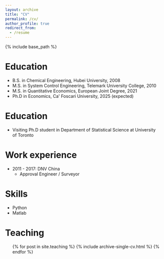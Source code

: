 ```yaml
---
layout: archive
title: "CV"
permalink: /cv/
author_profile: true
redirect_from:
  - /resume
---
```


{% include base_path %}

Education
======
* B.S. in Chemical Engineering, Hubei University, 2008
* M.S. in System Control Engineering, Telemark University College, 2010
* M.S. in Quantitative Economics, European Joint Degree, 2021
* Ph.D in Economics, Ca' Foscari University, 2025 (expected)

Education
======
* Visiting Ph.D student in Department of Statistical Science at University of Toronto
  
Work experience
======
* 2011 - 2017: DNV China
  * Approval Engineer / Surveyor

Skills
======
* Python
* Matlab
<!--   * Sub-skill 2.1 -->
<!--   * Sub-skill 2.2 -->
<!--   * Sub-skill 2.3 -->
<!-- * Skill 3 -->

<!-- Publications
======
  <ul>{% for post in site.publications %}
    {% include archive-single-cv.html %}
  {% endfor %}</ul>
  
Talks
======
  <ul>{% for post in site.talks %}
    {% include archive-single-talk-cv.html %}
  {% endfor %}</ul> -->
  
Teaching
======
  <ul>{% for post in site.teaching %}
    {% include archive-single-cv.html %}
  {% endfor %}</ul>
<!--   
Service and leadership
======
* Currently signed in to 43 different slack teams -->
